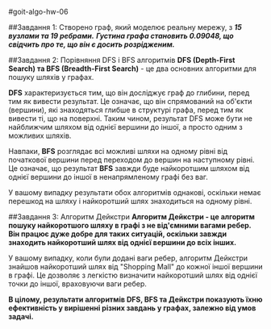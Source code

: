 #goit-algo-hw-06


##Завдання 1:
Створено граф, який моделює реальну мережу, з ***15 вузлами та 19 ребрами.***
***Густина графа становить 0.09048, що свідчить про те, що він є досить розрідженим.***

##Завдання 2: Порівняння DFS і BFS алгоритмів
**DFS (Depth-First Search) та BFS (Breadth-First Search)** - це два основних алгоритми для пошуку шляхів у графах.

**DFS** характеризується тим, що він досліджує граф до глибини, перед тим як вивести результат. Це означає, що він спрямований на об'єкти (вершини), які знаходяться глибше в структурі графа, перед тим як вивести ті, що на поверхні. Таким чином, результат DFS може бути не найближчим шляхом від однієї вершини до іншої, а просто одним з можливих шляхів.

Навпаки, **BFS** розглядає всі можливі шляхи на одному рівні від початкової вершини перед переходом до вершин на наступному рівні. Це означає, що результат **BFS** завжди буде найкоротшим шляхом від однієї вершини до іншої в ненапрямленому графі без ваг.

У вашому випадку результати обох алгоритмів однакові, оскільки немає перешкод на шляху і найкоротший шлях знаходиться на одному рівні.

##Завдання 3: Алгоритм Дейкстри
**Алгоритм Дейкстри - це алгоритм пошуку найкоротшого шляху в графі з не від'ємними вагами ребер. Він працює дуже добре для таких ситуацій, оскільки завжди знаходить найкоротший шлях від однієї вершини до всіх інших.**

У вашому випадку, коли були додані ваги ребер, алгоритм Дейкстри знайшов найкоротший шлях від "Shopping Mall" до кожної іншої вершини в графі. Це дозволяє з легкістю визначити найкоротший шлях від однієї точки до іншої, враховуючи ваги ребер.

**В цілому, результати алгоритмів DFS, BFS та Дейкстри показують їхню ефективність у вирішенні різних завдань у графах, залежно від умов задачі.**
